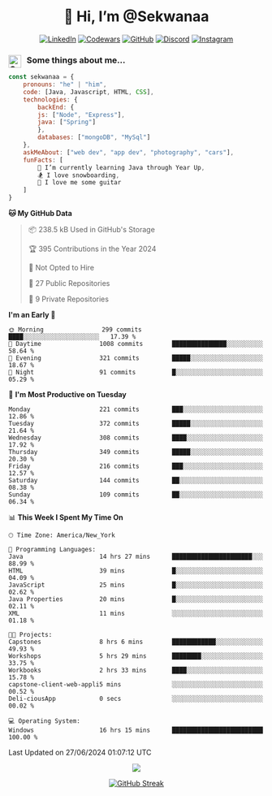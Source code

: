 <h1 align="center" style="font-size = 20px;">👋 Hi, I’m @Sekwanaa</h1>

<div align="center">
	
<a href="https://www.linkedin.com/in/chrisskchia/" target="blank">![LinkedIn](https://img.shields.io/badge/linkedin-%230077B5.svg?style=for-the-badge&logo=linkedin&logoColor=white)</a>
<a href="https://www.codewars.com/users/sekwanaa" target="blank">![Codewars](https://img.shields.io/badge/Codewars-B1361E?style=for-the-badge&logo=codewars&logoColor=grey)</a>
<a href="https://github.com/sekwanaa" target="blank">![GitHub](https://img.shields.io/badge/github-%23121011.svg?style=for-the-badge&logo=github&logoColor=white)</a>
<a href="https://discordapp.com/users/181891769414189056" target="blank">![Discord](https://img.shields.io/badge/Discord-%235865F2.svg?style=for-the-badge&logo=discord&logoColor=white)</a>
<a href="https://www.instagram.com/sekwanaa/" target="blank">![Instagram](https://img.shields.io/badge/Instagram-%23E4405F.svg?style=for-the-badge&logo=Instagram&logoColor=white)</a>

</div>

### <img align="left" alt="Coding" height="25" src="https://media.tenor.com/2aSuT7p_a_UAAAAi/peachcat-cat.gif"> &nbsp; Some things about me...

``` javascript
const sekwanaa = {
	pronouns: "he" | "him",
	code: [Java, Javascript, HTML, CSS],
	technologies: {
		backEnd: {
		js: ["Node", "Express"],
		java: ["Spring"]
		},
		databases: ["mongoDB", "MySql"]
	},
 	askMeAbout: ["web dev", "app dev", "photography", "cars"],
 	funFacts: [
		🌱 I’m currently learning Java through Year Up,
		🏂 I love snowboarding,
		🎸 I love me some guitar
	]
}
```
<!--Github Stats-->

<!--START_SECTION:waka-->
**🐱 My GitHub Data** 

> 📦 238.5 kB Used in GitHub's Storage 
 > 
> 🏆 395 Contributions in the Year 2024
 > 
> 🚫 Not Opted to Hire
 > 
> 📜 27 Public Repositories 
 > 
> 🔑 9 Private Repositories 
 > 
**I'm an Early 🐤** 

```text
🌞 Morning                299 commits         ████░░░░░░░░░░░░░░░░░░░░░   17.39 % 
🌆 Daytime                1008 commits        ███████████████░░░░░░░░░░   58.64 % 
🌃 Evening                321 commits         █████░░░░░░░░░░░░░░░░░░░░   18.67 % 
🌙 Night                  91 commits          █░░░░░░░░░░░░░░░░░░░░░░░░   05.29 % 
```
📅 **I'm Most Productive on Tuesday** 

```text
Monday                   221 commits         ███░░░░░░░░░░░░░░░░░░░░░░   12.86 % 
Tuesday                  372 commits         █████░░░░░░░░░░░░░░░░░░░░   21.64 % 
Wednesday                308 commits         ████░░░░░░░░░░░░░░░░░░░░░   17.92 % 
Thursday                 349 commits         █████░░░░░░░░░░░░░░░░░░░░   20.30 % 
Friday                   216 commits         ███░░░░░░░░░░░░░░░░░░░░░░   12.57 % 
Saturday                 144 commits         ██░░░░░░░░░░░░░░░░░░░░░░░   08.38 % 
Sunday                   109 commits         ██░░░░░░░░░░░░░░░░░░░░░░░   06.34 % 
```


📊 **This Week I Spent My Time On** 

```text
🕑︎ Time Zone: America/New_York

💬 Programming Languages: 
Java                     14 hrs 27 mins      ██████████████████████░░░   88.99 % 
HTML                     39 mins             █░░░░░░░░░░░░░░░░░░░░░░░░   04.09 % 
JavaScript               25 mins             █░░░░░░░░░░░░░░░░░░░░░░░░   02.62 % 
Java Properties          20 mins             █░░░░░░░░░░░░░░░░░░░░░░░░   02.11 % 
XML                      11 mins             ░░░░░░░░░░░░░░░░░░░░░░░░░   01.18 % 

🐱‍💻 Projects: 
Capstones                8 hrs 6 mins        ████████████░░░░░░░░░░░░░   49.93 % 
Workshops                5 hrs 29 mins       ████████░░░░░░░░░░░░░░░░░   33.75 % 
Workbooks                2 hrs 33 mins       ████░░░░░░░░░░░░░░░░░░░░░   15.78 % 
capstone-client-web-appli5 mins              ░░░░░░░░░░░░░░░░░░░░░░░░░   00.52 % 
Deli-ciousApp            0 secs              ░░░░░░░░░░░░░░░░░░░░░░░░░   00.02 % 

💻 Operating System: 
Windows                  16 hrs 15 mins      █████████████████████████   100.00 % 
```


 Last Updated on 27/06/2024 01:07:12 UTC
<!--END_SECTION:waka-->


<div align="center">
	
![](https://komarev.com/ghpvc/?username=sekwanaa&label=GITHUB-VISITORS&style=for-the-badge)

<div>

[![GitHub Streak](https://github-readme-streak-stats.herokuapp.com/?user=sekwanaa)](https://git.io/streak-stats)
 
</div>
 
</div>


<!---
# CERTIFICATES
### Google IT Automation with Python Specialization

>***Coursera --- Issued September 2022***
Online certificate issued by Coursera building skills using Git, Github, and Python

### Google IT Support Certificate
>***Coursera --- Issued November 2021***
Online certificate issued by Coursera building foundational skills including
troubleshooting and customer service, networking, operating systems, system
administration, and security.
--->

<!---
Jiggly-sensation/Jiggly-sensation is a ✨ special ✨ repository because its `README.md` (this file) appears on your GitHub profile.
You can click the Preview link to take a look at your changes.
--->


